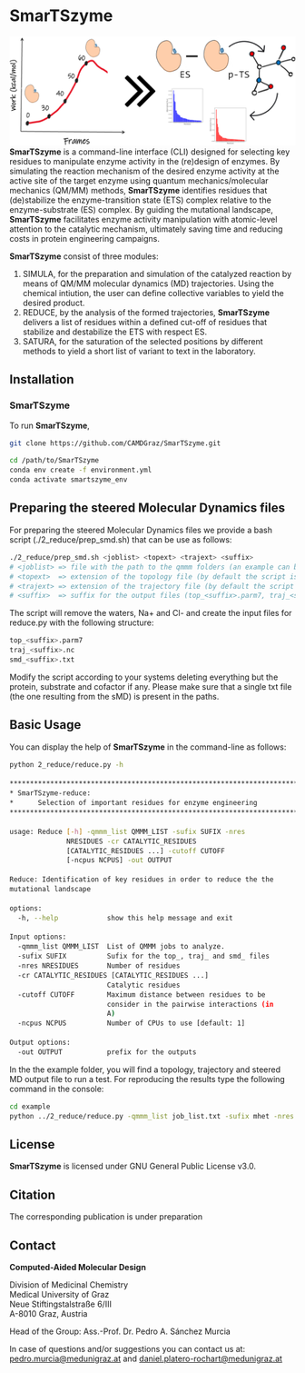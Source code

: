 # SmarTSzyme
![alt text](./cover_temp2.png)
**SmarTSzyme** is a command-line interface (CLI) designed for selecting key residues to manipulate enzyme activity in the (re)design of enzymes. By simulating the reaction mechanism of the desired enzyme activity at the active site of the target enzyme using quantum mechanics/molecular mechanics (QM/MM) methods, **SmarTSzyme** identifies residues that (de)stabilize the enzyme-transition state (ETS) complex relative to the enzyme-substrate (ES) complex. By guiding the mutational landscape, **SmarTSzyme** facilitates enzyme activity manipulation with atomic-level attention to the catalytic mechanism, ultimately saving time and reducing costs in protein engineering campaigns.

**SmarTSzyme** consist of three modules:

1. SIMULA, for the preparation and simulation of the catalyzed reaction by means of QM/MM molecular dynamics (MD) trajectories. Using the chemical intiution, the user can define collective variables to yield the desired product.
2. REDUCE, by the analysis of the formed trajectories, **SmarTSzyme** delivers a list of residues within a defined cut-off of residues that stabilize and destabilize the ETS with respect ES.
3. SATURA, for the saturation of the selected positions by different methods to yield a short list of variant to text in the laboratory.



## Installation
### SmarTSzyme
To run **SmarTSzyme**,
```bash
git clone https://github.com/CAMDGraz/SmarTSzyme.git
```
```bash
cd /path/to/SmarTSzyme
conda env create -f environment.yml
conda activate smartszyme_env
```

## Preparing the steered Molecular Dynamics files
For preparing the steered Molecular Dynamics files we provide a bash script (./2_reduce/prep_smd.sh) that can be use as follows:
```bash
./2_reduce/prep_smd.sh <joblist> <topext> <trajext> <suffix>
# <joblist> => file with the path to the qmmm folders (an example can be found in ./example/)
# <topext>  => extension of the topology file (by default the script is gonna load the file matching *.<topext>)
# <trajext> => extension of the trajectory file (by default the script is gonna load the file matching *.qmmm.<trajext>)
# <suffix>  => suffix for the output files (top_<suffix>.parm7, traj_<suffix>.nc and smd_<suffix>.txt)
```
The script will remove the waters, Na+ and Cl- and create the input files for reduce.py with the following structure:
```bash
top_<suffix>.parm7
traj_<suffix>.nc
smd_<suffix>.txt
```
Modify the script according to your systems deleting everything but the protein, substrate and cofactor if any. Please make sure that a single txt file (the one resulting from the sMD) is present in the paths. 

## Basic Usage
You can display the help of **SmarTSzyme** in the command-line as follows:
```bash
python 2_reduce/reduce.py -h

********************************************************************************
* SmarTSzyme-reduce:                                                           *
*      Selection of important residues for enzyme engineering                  *
********************************************************************************

usage: Reduce [-h] -qmmm_list QMMM_LIST -sufix SUFIX -nres
              NRESIDUES -cr CATALYTIC_RESIDUES
              [CATALYTIC_RESIDUES ...] -cutoff CUTOFF
              [-ncpus NCPUS] -out OUTPUT

Reduce: Identification of key residues in order to reduce the the
mutational landscape

options:
  -h, --help            show this help message and exit

Input options:
  -qmmm_list QMMM_LIST  List of QMMM jobs to analyze.
  -sufix SUFIX          Sufix for the top_, traj_ and smd_ files
  -nres NRESIDUES       Number of residues
  -cr CATALYTIC_RESIDUES [CATALYTIC_RESIDUES ...]
                        Catalytic residues
  -cutoff CUTOFF        Maximum distance between residues to be
                        consider in the pairwise interactions (in
                        A)
  -ncpus NCPUS          Number of CPUs to use [default: 1]

Output options:
  -out OUTPUT           prefix for the outputs
```

In the the example folder, you will find a topology, trajectory and steered MD output file to run a test. For reproducing the results type the following command in the console:

```bash
cd example
python ../2_reduce/reduce.py -qmmm_list job_list.txt -sufix mhet -nres 562 -cr 183 450 486 562 -cutoff 10 -ncpus 1 -out out_reduce
```
## License
**SmarTSzyme** is licensed under GNU General Public License v3.0.

## Citation
The corresponding publication is under preparation

## Contact
**Computed-Aided Molecular Design**

Division of Medicinal Chemistry\
Medical University of Graz\
Neue Stiftingstalstraße 6/III\
A-8010 Graz, Austria

Head of the Group: Ass.-Prof. Dr. Pedro A. Sánchez Murcia
 
In case of questions and/or suggestions you can contact us at: pedro.murcia@medunigraz.at and daniel.platero-rochart@medunigraz.at
